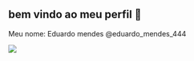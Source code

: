 ## bem vindo ao meu perfil 🥇

Meu nome: Eduardo mendes
@eduardo_mendes_444

 ![](https://media1.tenor.com/m/U3fW57UIpbUAAAAC/dembele-ousmane.gif)
